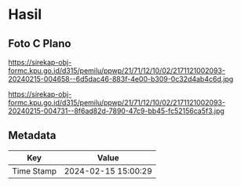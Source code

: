 # Hasil

## Foto C Plano

https://sirekap-obj-formc.kpu.go.id/d315/pemilu/ppwp/21/71/12/10/02/2171121002093-20240215-004658--6d5dac46-883f-4e00-b309-0c32d4ab4c6d.jpg

https://sirekap-obj-formc.kpu.go.id/d315/pemilu/ppwp/21/71/12/10/02/2171121002093-20240215-004731--8f6ad82d-7890-47c9-bb45-fc52156ca5f3.jpg


## Metadata

| Key        | Value               |
| ---------- | ------------------- |
| Time Stamp | 2024-02-15 15:00:29 |



